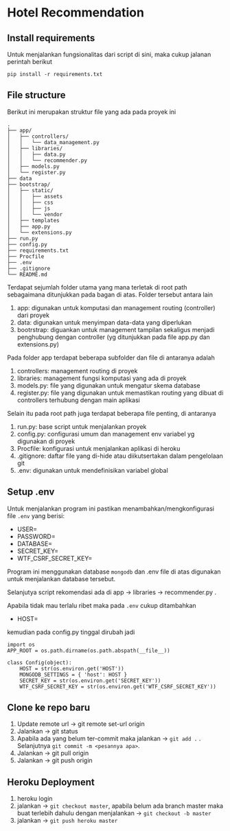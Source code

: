 # Hotel Recommendation

## Install requirements

Untuk menjalankan fungsionalitas dari script di sini, maka cukup jalanan perintah berikut

```
pip install -r requirements.txt
```


## File structure

Berikut ini merupakan struktur file yang ada pada proyek ini
```
.
├── app/
│   ├── controllers/
│   │   └── data_management.py
│   ├── libraries/
│   │   ├── data.py
│   │   └── recommender.py
│   ├── models.py
│   └── register.py
├── data
├── bootstrap/
│   ├── static/
│   │   ├── assets
│   │   ├── css
│   │   ├── js
│   │   └── vendor
│   ├── templates
│   ├── app.py
│   └── extensions.py
├── run.py
├── config.py
├── requirements.txt
├── Procfile
├── .env
├── .gitignore
└── README.md
```

Terdapat sejumlah folder utama yang mana terletak di root path sebagaimana ditunjukkan pada bagan di atas. Folder tersebut antara lain
1. app: digunakan untuk komputasi dan management routing (controller) dari proyek
2. data: digunakan untuk menyimpan data-data yang diperlukan
3. bootrstrap: diguankan untuk management tampilan sekaligus menjadi penghubung dengan controller (yg ditunjukkan pada file app.py dan extensions.py)

Pada folder app terdapat beberapa subfolder dan file di antaranya adalah
1. controllers: management routing di proyek
2. libraries: management fungsi komputasi yang ada di proyek
3. models.py: file yang digunakan untuk mengatur skema database
4. register.py: file yang digunakan untuk memastikan routing yang dibuat di controllers terhubung dengan main aplikasi

Selain itu pada root path juga terdapat beberapa file penting, di antaranya
1. run.py: base script untuk menjalankan proyek
2. config.py: configurasi umum dan management env variabel yg digunakan di proyek
4. Procfile: konfigurasi untuk menjalankan aplikasi di heroku
5. .gitignore: daftar file yang di-hide atau diikutsertakan dalam pengelolaan git
6. .env: digunakan untuk mendefinisikan variabel global


## Setup .env

Untuk menjalankan program ini pastikan menambahkan/mengkonfigurasi file `.env` yang berisi:
- USER=<username>
- PASSWORD=<pasword>
- DATABASE=<database>
- SECRET_KEY=<secret key>
- WTF_CSRF_SECRET_KEY=<csrf secret key>

Program ini menggunakan database `mongodb` dan .env file di atas digunakan untuk menjalankan database tersebut.

Selanjutya script rekomendasi ada di app -> libraries -> recommender.py .

Apabila tidak mau terlalu ribet maka pada `.env` cukup ditambahkan 
- HOST=<urlmongo>

kemudian pada config.py tinggal dirubah jadi

```{python}
import os 
APP_ROOT = os.path.dirname(os.path.abspath(__file__))

class Config(object):
    HOST = str(os.environ.get('HOST'))
    MONGODB_SETTINGS = { 'host': HOST }
    SECRET_KEY = str(os.environ.get('SECRET_KEY'))
    WTF_CSRF_SECRET_KEY = str(os.environ.get('WTF_CSRF_SECRET_KEY'))

```

## Clone ke repo baru

1. Update remote url -> git remote set-url origin <repo url or ssh>
2. Jalankan -> git status
3. Apabila ada yang belum ter-commit maka jalankan -> `git add .` . Selanjutnya `git commit -m <pesannya apa>`.
4. Jalankan -> git pull origin <nama repo>
5. Jalankan -> git push origin <nama repo>

## Heroku Deployment
1. heroku login
2. jalankan -> `git checkout master`, apabila belum ada branch master maka buat terlebih dahulu dengan menjalankan -> `git checkout -b master`
2. jalankan -> `git push heroku master`
